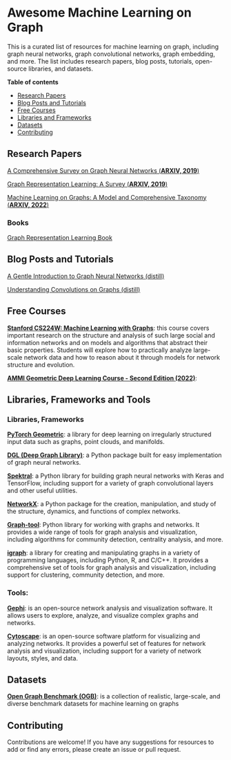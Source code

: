 # Awesome Machine Learning on Graph
This is a curated list of resources for machine learning on graph, including graph neural networks, graph convolutional networks, graph embedding, and more. The list includes research papers, blog posts, tutorials, open-source libraries, and datasets.

**Table of contents**
- [Research Papers](#research-papers)
- [Blog Posts and Tutorials](#blog-posts-and-tutorials)
- [Free Courses](#free-courses)
- [Libraries and Frameworks](#libraries-frameworks-and-tools)
- [Datasets](#datasets)
- [Contributing](#contributing)

## Research Papers

[A Comprehensive Survey on Graph Neural Networks (**ARXIV, 2019**)](https://arxiv.org/abs/1901.00596)

[Graph Representation Learning: A Survey (**ARXIV, 2019**)](https://arxiv.org/abs/1909.00958)

[Machine Learning on Graphs: A Model and Comprehensive Taxonomy (**ARXIV, 2022**)](https://arxiv.org/pdf/2005.03675.pdf)

### Books

[Graph Representation Learning Book](https://www.cs.mcgill.ca/~wlh/grl_book/)

## Blog Posts and Tutorials

[A Gentle Introduction to Graph Neural Networks (distill)](https://distill.pub/2021/gnn-intro/)

[Understanding Convolutions on Graphs (distill)](https://distill.pub/2021/understanding-gnns/)

## Free Courses

**[Stanford CS224W: Machine Learning with Graphs]()**: this course covers important research on the structure and analysis of such large social and information networks and on models and algorithms that abstract their basic properties. Students will explore how to practically analyze large-scale network data and how to reason about it through models for network structure and evolution. 

**[AMMI Geometric Deep Learning Course - Second Edition (2022)]()**: 

## Libraries, Frameworks and Tools

### Libraries, Frameworks

**[PyTorch Geometric](https://pytorch-geometric.readthedocs.io/en/latest/)**: a library for deep learning on irregularly structured input data such as graphs, point clouds, and manifolds.  

**[DGL (Deep Graph Library)](https://www.dgl.ai/)**: a Python package built for easy implementation of graph neural networks.  

**[Spektral](https://graphneural.network/)**: a Python library for building graph neural networks with Keras and TensorFlow, including support for a variety of graph convolutional layers and other useful utilities.

**[NetworkX](https://networkx.org/documentation/stable/index.html)**: a Python package for the creation, manipulation, and study of the structure, dynamics, and functions of complex networks.  

**[Graph-tool](https://graph-tool.skewed.de/)**:  Python library for working with graphs and networks. It provides a wide range of tools for graph analysis and visualization, including algorithms for community detection, centrality analysis, and more.

**[igraph]()**: a library for creating and manipulating graphs in a variety of programming languages, including Python, R, and C/C++. It provides a comprehensive set of tools for graph analysis and visualization, including support for clustering, community detection, and more.

### Tools:

**[Gephi](https://gephi.org/)**: is an open-source network analysis and visualization software. It allows users to explore, analyze, and visualize complex graphs and networks.

**[Cytoscape](https://cytoscape.org/)**: is an open-source software platform for visualizing and analyzing networks. It provides a powerful set of features for network analysis and visualization, including support for a variety of network layouts, styles, and data.

## Datasets

**[Open Graph Benchmark (OGB)](https://ogb.stanford.edu/)**: is a collection of realistic, large-scale, and diverse benchmark datasets for machine learning on graphs

## Contributing
Contributions are welcome! If you have any suggestions for resources to add or find any errors, please create an issue or pull request.

